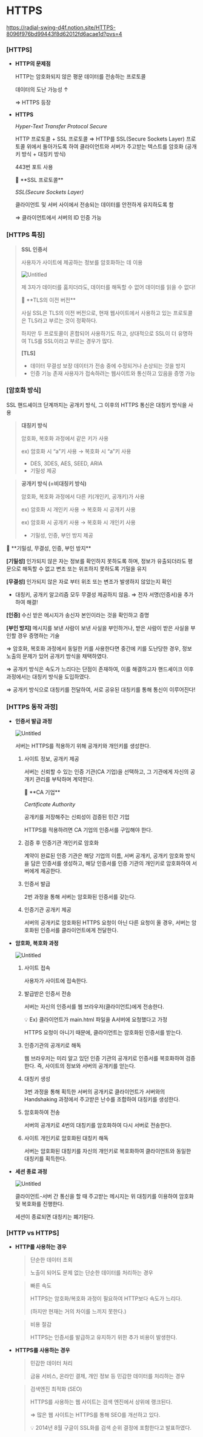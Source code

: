 # HTTPS

https://radial-swing-d4f.notion.site/HTTPS-8096f976bd99443f8d62012fd6acae1d?pvs=4

### [HTTPS]

- **HTTP의 문제점**
    
    HTTP는 암호화되지 않은 평문 데이터를 전송하는 프로토콜
    
    데이터의 도난 가능성 ↑
    
    ⇒ HTTPS 등장
    
- **HTTPS**
    
    *Hyper-Text Transfer Protocol Secure*
    
    HTTP 프로토콜 + SSL 프로토콜
    ⇒ HTTP를 SSL(Secure Sockets Layer) 프로토콜 위에서 돌아가도록 하여 클라이언트와 서버가 주고받는 텍스트를 암호화 (공개키 방식 + 대칭키 방식)
    
    443번 포트 사용
    
    <aside>
    🍒 **SSL 프로토콜**
    
    *SSL(Secure Sockets Layer)*
    
    클라이언트 및 서버 사이에서 전송되는 데이터를 안전하게 유지하도록 함
    
    ⇒ 클라이언트에서 서버의 ID 인증 가능
    
    </aside>
    

### [HTTPS 특징]

> **SSL 인증서**
> 
> 
> 사용자가 사이트에 제공하는 정보를 암호화하는 데 이용
> 
> ![Untitled](https://github.com/shin5774/SSAFY_CS_Study/assets/86918962/d1f82eff-57fb-48fd-81ec-4c7c074d286d)
> 
> 제 3자가 데이터를 훔치더라도, 데이터를 해독할 수 없어 데이터를 읽을 수 없다!
> 
> <aside>
> 🍒 **TLS의 이전 버전**
> 
> 사실 SSL은 TLS의 이전 버전으로, 현재 웹사이트에서 사용하고 있는 프로토콜은 TLS라고 부르는 것이 정확하다.
> 
> 하지만 두 프로토콜이 혼합되어 사용하기도 하고, 상대적으로 SSL이 더 유명하여 TLS를 SSL이라고 부르는 경우가 많다.
> 
> **[TLS]**
> 
> - 데이터 무결성 보장
> 데이터가 전송 중에 수정되거나 손상되는 것을 방지
> - 인증 기능 존재
> 사용자가 접속하려는 웹사이트와 통신하고 있음을 증명 가능
> </aside>
> 

### [암호화 방식]

SSL 핸드셰이크 단계까지는 공개키 방식, 그 이후의 HTTPS 통신은 대칭키 방식을 사용

> **대칭키 방식**
> 
> 
> 암호화, 복호화 과정에서 같은 키가 사용
> 
> ex) 암호화 시 “a”키 사용 → 복호화 시 “a”키 사용
> 
> - DES, 3DES, AES, SEED, ARIA
> - 기밀성 제공

> **공개키 방식 (=비대칭키 방식)**
> 
> 
> 암호화, 복호화 과정에서 다른 키(개인키, 공개키)가 사용
> 
> ex) 암호화 시 개인키 사용 → 복호화 시 공개키 사용
> 
> ex) 암호화 시 공개키 사용 → 복호화 시 개인키 사용
> 
> - 기밀성, 인증, 부인 방지 제공

<aside>
🍒 **기밀성, 무결성, 인증, 부인 방지**

**[기밀성]**
인가되지 않은 자는 정보를 확인하지 못하도록 하며, 정보가 유출되더라도 평문으로 해독할 수 없고 변조 또는 위조하지 못하도록 기밀을 유지

**[무결성]**
인가되지 않은 자로 부터 위조 또는 변조가 발생하지 않았는지 확인
* 대칭키, 공개키 알고리즘 모두 무결성 제공하지 않음.
   ⇒ 전자 서명(인증서)을 추가하여 해결!

**[인증]**
수신 받은 메시지가 송신자 본인이라는 것을 확인하고 증명

**[부인 방지]**
메시지를 보낸 사람이 보낸 사실을 부인하거나, 받은 사람이 받은 사실을 부인할 경우 증명하는 기술

</aside>

⇒ 암호화, 복호화 과정에서 동일한 키를 사용한다면 중간에 키를 도난당한 경우, 정보 노출의 문제가 있어 공개키 방식을 채택하였다.

⇒ 공개키 방식은 속도가 느리다는 단점이 존재하여, 이를 해결하고자 핸드셰이크 이후 과정에서는 대칭키 방식을 도입하였다.

⇒ 공개키 방식으로 대칭키를 전달하여, 서로 공유된 대칭키를 통해 통신이 이루어진다!

### [HTTPS 동작 과정]

- **인증서 발급 과정**
    
    ![Untitled](https://github.com/shin5774/SSAFY_CS_Study/assets/86918962/581e0a09-e03f-4587-a97c-3e6c302da03b)
    
    서버는 HTTPS를 적용하기 위해 공개키와 개인키를 생성한다.
    
    1. 사이트 정보, 공개키 제공
        
        서버는 신뢰할 수 있는 인증 기관(CA 기업)을 선택하고, 그 기관에게 자신의 공개키 관리를 부탁하며 계약한다.
        
        <aside>
        🍒 **CA 기업**
        
        *Certificate Authority*
        
        공개키를 저장해주는 신뢰성이 검증된 민간 기업
        
        HTTPS를 적용하려면 CA 기업의 인증서를 구입해야 한다.
        
        </aside>
        
    2. 검증 후 인증기관 개인키로 암호화
        
        계약이 완료된 인증 기관은 해당 기업의 이름, 서버 공개키, 공개키 암호화 방식을 담은 인증서를 생성하고, 해당 인증서를 인증 기관의 개인키로 암호화하여 서버에게 제공한다.
        
    3. 인증서 발급
        
        2번 과정을 통해 서버는 암호화된 인증서를 갖는다.
        
    4. 인증기관 공개키 제공
        
        서버의 공개키로 암호화된 HTTPS 요청이 아닌 다른 요청이 올 경우,
        서버는 암호화된 인증서를 클라이언트에게 전달한다.
        

- **암호화, 복호화 과정**
    
    ![Untitled](https://github.com/shin5774/SSAFY_CS_Study/assets/86918962/4585a90c-5c1c-4110-b5a7-3468910c6589)
    
    1. 사이트 접속
        
        사용자가 사이트에 접속한다.
        
    2. 발급받은 인증서 전송
        
        서버는 자신의 인증서를 웹 브라우저(클라이언트)에게 전송한다.
        
        <aside>
        💡 Ex) 클라이언트가 main.html 파일을 A서버에 요청했다고 가정
        
        HTTPS 요청이 아니기 때문에, 클라이언트는 암호화된 인증서를 받는다.
        
        </aside>
        
    3. 인증기관의 공개키로 해독
        
        웹 브라우저는 미리 알고 있던 인증 기관의 공개키로 인증서를 복호화하여 검증한다. 즉, 사이트의 정보와 서버의 공개키를 얻는다.
        
    4. 대칭키 생성
        
        3번 과정을 통해 획득한 서버의 공개키로 클라이언트가 서버와의 Handshaking 과정에서 주고받은 난수를 조합하여 대칭키를 생성한다.
        
    5. 암호화하여 전송
        
        서버의 공개키로 4번의 대칭키를 암호화하여 다시 서버로 전송한다.
        
    6. 사이트 개인키로 암호화된 대칭키 해독
        
        서버는 암호화된 대칭키를 자신의 개인키로 복호화하여 클라이언트와 동일한 대칭키를 획득한다.
        
- **세션 종료 과정**
    
    ![Untitled](https://github.com/shin5774/SSAFY_CS_Study/assets/86918962/a38d058b-5022-4119-82ff-79fb39dedc4b)
    
    클라이언트-서버 간 통신을 할 때 주고받는 메시지는 위 대칭키를 이용하여 암호화 및 복호화를 진행한다.
    
    세션이 종료되면 대칭키는 폐기된다.
    

### [HTTP vs HTTPS]

- **HTTP를 사용하는 경우**
    
    > 단순한 데이터 조회
    > 
    > 
    > 노출이 되어도 문제 없는 단순한 데이터를 처리하는 경우
    > 
    
    > 빠른 속도
    > 
    > 
    > HTTPS는 암호화/복호화 과정이 필요하여 HTTP보다 속도가 느리다.
    > 
    >  (하지만 현재는 거의 차이를 느끼지 못한다.)
    > 
    
    > 비용 절감
    > 
    > 
    > HTTPS는 인증서를 발급하고 유지하기 위한 추가 비용이 발생한다.
    > 
- **HTTPS를 사용하는 경우**
    
    > 민감한 데이터 처리
    > 
    > 
    > 금융 서비스, 온라인 결제, 개인 정보 등 민감한 데이터를 처리하는 경우
    > 
    
    > 검색엔진 최적화 (SEO)
    > 
    > 
    > HTTPS를 사용하는 웹 사이트는 검색 엔진에서 상위에 랭크된다.
    > 
    > ⇒ 많은 웹 사이트는 HTTPS를 통해 SEO를 개선하고 있다.
    > 
    > <aside>
    > 💡 2014년 8월 구글이 SSL화를 검색 순위 결정에 포함한다고 발표하였다.
    > 
    > </aside>
    >
